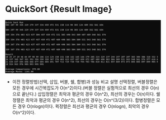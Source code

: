 # QuickSort {Result Image}
![](./image12.png)

* 이전 정렬방법(선택, 삽입, 버블, 쉘, 합병)과 성능 비교 설명
선택정렬, 버블정렬은 모든 경우에 시간복잡도가 O(n^2)이다.(버블 정렬은 실험적으로 최선의 경우 O(n)으로 끝난다.)
삽입정렬은 최악과 평균의 경우 O(n^2), 최선의 경우는 O(n)이다.
쉘정렬은 최악과 평균의 경우 O(n^2), 최선의 경우는 O(n^(3/2))이다.
합병정렬은 모든 경우 O(nlogn)이다.
퀵정렬은 최선과 평균의 경우 O(nlogn), 최악의 경우 O(n^2)이다.

